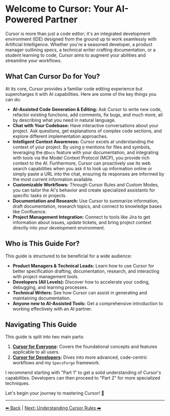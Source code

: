 # Welcome to Cursor: Your AI-Powered Partner

Cursor is more than just a code editor; it's an integrated development environment (IDE) designed from the ground up to work seamlessly with Artificial Intelligence. Whether you're a seasoned developer, a product manager outlining specs, a technical writer crafting documentation, or a student learning to code, Cursor aims to augment your abilities and streamline your workflows.

## What Can Cursor Do for You?

At its core, Cursor provides a familiar code editing experience but supercharges it with AI capabilities. Here are some of the key things you can do:

-   **AI-Assisted Code Generation & Editing:** Ask Cursor to write new code, refactor existing functions, add comments, fix bugs, and much more, all by describing what you need in natural language.
-   **Chat with Your Codebase:** Have interactive conversations about your project. Ask questions, get explanations of complex code sections, and explore different implementation approaches.
-   **Intelligent Context Awareness:** Cursor excels at understanding the context of your project. By using `@` mentions for files and symbols, leveraging the `@Docs` feature with your documentation, and integrating with tools via the Model Context Protocol (MCP), you provide rich context to the AI. Furthermore, Cursor can proactively use its web search capabilities when you ask it to look up information online or simply paste a URL into the chat, ensuring its responses are informed by the most current information available.
-   **Customizable Workflows:** Through Cursor Rules and Custom Modes, you can tailor the AI's behavior and create specialized assistants for specific tasks or projects.
-   **Documentation and Research:** Use Cursor to summarize information, draft documentation, research topics, and connect to knowledge bases like Confluence.
-   **Project Management Integration:** Connect to tools like Jira to get information about issues, update tickets, and bring project context directly into your development environment.

## Who is This Guide For?

This guide is structured to be beneficial for a wide audience:

-   **Product Managers & Technical Leads:** Learn how to use Cursor for better specification drafting, documentation, research, and interacting with project management tools.
-   **Developers (All Levels):** Discover how to accelerate your coding, debugging, and learning processes.
-   **Technical Writers:** See how Cursor can assist in generating and maintaining documentation.
-   **Anyone new to AI-Assisted Tools:** Get a comprehensive introduction to working effectively with an AI partner.

## Navigating This Guide

This guide is split into two main parts:

1.  **[Cursor for Everyone](../README.md#part-1-cursor-for-everyone):** Covers the foundational concepts and features applicable to all users.
2.  **[Cursor for Developers](../README.md#part-2-cursor-for-developers):** Dives into more advanced, code-centric workflows and my `SpecsForge` framework.

I recommend starting with "Part 1" to get a solid understanding of Cursor's capabilities. Developers can then proceed to "Part 2" for more specialized techniques.

Let's begin your journey to mastering Cursor! 🚀

---

[⬅️ Back](../README.md) | [Next: Understanding Cursor Rules ➡️](./02-Understanding-Cursor-Rules/README.md)
